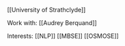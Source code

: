 [[University of Strathclyde]]

Work with:
[[Audrey Berquand]]

Interests:
[[NLP]]
[[MBSE]]
[[OSMOSE]]